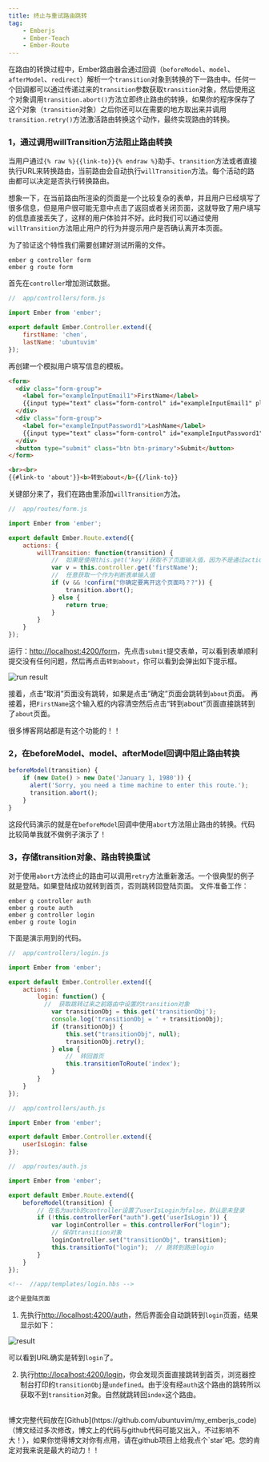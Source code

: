 ```yaml
---
title: 终止与重试路由跳转
tag:
	- Emberjs
	- Ember-Teach
	- Ember-Route
---
```


在路由的转换过程中，Ember路由器会通过回调（`beforeModel`、`model`、`afterModel`、`redirect`）解析一个`transition`对象到转换的下一路由中。任何一个回调都可以通过传递过来的`transition`参数获取`transition`对象，然后使用这个对象调用`transition.abort()`方法立即终止路由的转换，如果你的程序保存了这个对象（`transition`对象）之后你还可以在需要的地方取出来并调用`transition.retry()`方法激活路由转换这个动作，最终实现路由的转换。

### 1，通过调用willTransition方法阻止路由转换

当用户通过`{% raw %}{{link-to}}{% endraw %}`助手、`transition`方法或者直接执行URL来转换路由，当前路由会自动执行`willTransition`方法。每个活动的路由都可以决定是否执行转换路由。

想象一下，在当前路由所渲染的页面是一个比较复杂的表单，并且用户已经填写了很多信息，但是用户很可能无意中点击了返回或者关闭页面，这就导致了用户填写的信息直接丢失了，这样的用户体验并不好。此时我们可以通过使用`willTransition`方法阻止用户的行为并提示用户是否确认离开本页面。

为了验证这个特性我们需要创建好测试所需的文件。
```
ember g controller form
ember g route form
``` 
首先在`controller`增加测试数据。
```js
//  app/controllers/form.js

import Ember from 'ember';

export default Ember.Controller.extend({
    firstName: 'chen',
    lastName: 'ubuntuvim'
});
```
再创建一个模拟用户填写信息的模板。
```html
<form>
  <div class="form-group">
    <label for="exampleInputEmail1">FirstName</label>
    {{input type="text" class="form-control" id="exampleInputEmail1" placeholder="FirstName" value=firstName}}
  </div>
  <div class="form-group">
    <label for="exampleInputPassword1">LashName</label>
    {{input type="text" class="form-control" id="exampleInputPassword1" placeholder="LashName" value=lastName}}
  </div>
  <button type="submit" class="btn btn-primary">Submit</button>
</form>

<br><br>
{{#link-to 'about'}}<b>转到about</b>{{/link-to}}
```
关键部分来了，我们在路由里添加`willTransition`方法。
```js
//  app/routes/form.js

import Ember from 'ember';

export default Ember.Route.extend({
    actions: {
        willTransition: function(transition) {
            //  如果是使用this.get('key')获取不了页面输入值，因为不是通过action提交表单的
            var v = this.controller.get('firstName');
            //  任意获取一个作为判断表单输入值
            if (v && !confirm("你确定要离开这个页面吗？?")) {
                transition.abort();
            } else {
                return true;
            }
        }
    }
});
```
运行：[http://localhost:4200/form](http://localhost:4200/form)，先点击`submit`提交表单，可以看到表单顺利提交没有任何问题，然后再点击`转到about`，你可以看到会弹出如下提示框。

![run result](/content/images/2016/03/62.png)

接着，点击“取消”页面没有跳转，如果是点击“确定”页面会跳转到`about`页面。
再接着，把`FirstName`这个输入框的内容清空然后点击“转到about”页面直接跳转到了`about`页面。

很多博客网站都是有这个功能的！！
    
### 2，在beforeModel、model、afterModel回调中阻止路由转换

```js
beforeModel(transition) {
    if (new Date() > new Date('January 1, 1980')) {
      alert('Sorry, you need a time machine to enter this route.');
      transition.abort();
    }
}
```
这段代码演示的就是在`beforeModel`回调中使用`abort`方法阻止路由的转换。代码比较简单我就不做例子演示了！

### 3，存储transition对象、路由转换重试 

对于使用`abort`方法终止的路由可以调用`retry`方法重新激活。一个很典型的例子就是登陆。如果登陆成功就转到首页，否则跳转回登陆页面。
文件准备工作：
```
ember g controller auth
ember g route auth
ember g controller login
ember g route login
```
下面是演示用到的代码。
```js
//  app/controllers/login.js

import Ember from 'ember';

export default Ember.Controller.extend({
    actions: {
        login: function() {
          //  获取跳转过来之前路由中设置的transition对象
            var transitionObj = this.get('transitionObj');
            console.log('transitionObj = ' + transitionObj);
            if (transitionObj) {
                this.set("transitionObj", null);
                transitionObj.retry();
            } else {
                //  转回首页
                this.transitionToRoute('index');
            }
        }
    }
});
```
```js
//  app/controllers/auth.js

import Ember from 'ember';

export default Ember.Controller.extend({
    userIsLogin: false
});
```
```js
//  app/routes/auth.js

import Ember from 'ember';

export default Ember.Route.extend({
    beforeModel(transition) {
        // 在名为auth的controller设置了userIsLogin为false，默认是未登录
        if (!this.controllerFor("auth").get('userIsLogin')) {
            var loginController = this.controllerFor("login");
            // 保存transition对象
            loginController.set("transitionObj", transition);
            this.transitionTo("login");  // 跳转到路由login
        }
    }
});
```
```html
<!--  //app/templates/login.hbs -->

这个是登陆页面
```

1. 先执行[http://localhost:4200/auth](http://localhost:4200/auth)，然后界面会自动跳转到`login`页面，结果显示如下：

![result](/content/images/2016/03/63.png)

可以看到URL确实是转到`login`了。

2. 执行[http://localhost:4200/login](http://localhost:4200/login)，你会发现页面直接跳转到首页，浏览器控制台打印的`transitionObj`是`undefined`。由于没有经`auth`这个路由的跳转所以获取不到`transition`对象。自然就跳转回`index`这个路由。

<br>
博文完整代码放在[Github](https://github.com/ubuntuvim/my_emberjs_code)（博文经过多次修改，博文上的代码与github代码可能又出入，不过影响不大！），如果你觉得博文对你有点用，请在github项目上给我点个`star`吧。您的肯定对我来说是最大的动力！！